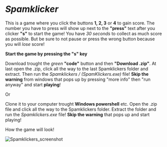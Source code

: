 # _**Spamklicker**_
This is a game where you click the buttons **1, 2, 3** or **4** to gain score. The number you have to press will show up next to the **"press"** text after you clicker **"s"** to start the game! You have *30 seconds* to collect as much score as possible. But be sure to not pause or press the wrong button because you will _lose_ score!

**Start the game by pressing the "s" key**

Download trought the _green_ **"code"** button and then **"Download .zip"**. At last open the .zip, click all the way to the last Spamklickers folder and extract. Then run the _Spamklickers / (SpamKlickers.exe)_ file! **Skip the warning** from windows that pops up by pressing "more info" then "run anyway" and start **playing**!

Or

Clone it to your computer trought **Windows powershell** etc. Open the .zip file and click all the way to the Spamklickers folder. Extract the folder and run the _Spamklickers.exe_ file! **Skip the warning** that pops up and start playing!

How the game will look!

![Spamklickers_screenshot](https://user-images.githubusercontent.com/65647056/114409212-80a56280-9baa-11eb-9921-a09abb9732ee.png)
